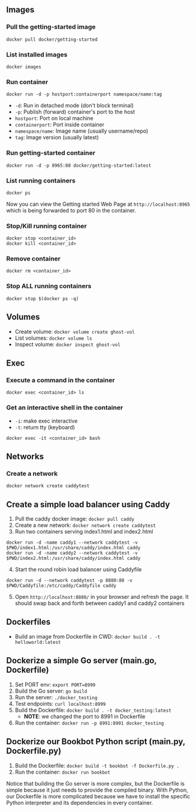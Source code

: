 ## Images

### Pull the getting-started image
```
docker pull docker/getting-started
```

### List installed images
```
docker images
```

### Run container
```
docker run -d -p hostport:containerport namespace/name:tag
```
- `-d`: Run in detached mode (don't block terminal)
- `-p`: Publish (forward) container's port to the host
- `hostport`: Port on local machine
- `containerport`: Port inside container
- `namespace/name`: Image name (usually username/repo)
- `tag`: Image version (usually latest)

### Run getting-started container
```
docker run -d -p 8965:80 docker/getting-started:latest
```

### List running containers
```
docker ps
```

Now you can view the Getting started Web Page at `http://localhost:8965` which is being forwarded to port 80 in the container. 

### Stop/Kill running container
```
docker stop <container_id>
docker kill <container_id>
```

### Remove container
```
docker rm <container_id>
```

### Stop ALL running containers
```
docker stop $(docker ps -q)
```

## Volumes
- Create volume: `docker volume create ghost-vol`
- List volumes: `docker volume ls`
- Inspect volume: `docker inspect ghost-vol`


## Exec

### Execute a command in the container 
```
docker exec <container_id> ls 
```

### Get an interactive shell in the container
- `-i`: make exec interactive
- `-t`: return tty (keyboard)
```
docker exec -it <container_id> bash
```

## Networks

### Create a network
```
docker network create caddytest
```

## Create a simple load balancer using Caddy 

1. Pull the caddy docker image: `docker pull caddy`
2. Create a new network: `docker network create caddytest`
3. Run two containers serving index1.html and index2.html
```
docker run -d -name caddy1 --network caddytest -v $PWD/index1.html:/usr/share/caddy/index.html caddy
docker run -d -name caddy2 --network caddytest -v $PWD/index2.html:/usr/share/caddy/index.html caddy
```
4. Start the round robin load balancer using Caddyfile 
```
docker run -d --network caddytest -p 8880:80 -v $PWD/Caddyfile:/etc/caddy/Caddyfile caddy
```
5. Open `http://localhost:8880/` in your browser and refresh the page. It should swap back and forth between caddy1 and caddy2 containers


## Dockerfiles

- Build an image from Dockerfile in CWD: `docker build . -t helloworld:latest`

## Dockerize a simple Go server (main.go, Dockerfile)

1. Set PORT env: `export PORT=8999`
2. Build the Go server: `go build`
3. Run the server: `./docker_testing`
4. Test endpoints: `curl localhost:8999`
5. Build the Dockerfile: `docker build . -t docker_testing:latest`
    - **NOTE**: we changed the port to 8991 in Dockerfile
6. Run the container: `docker run -p 8991:8991 docker_testing`


## Dockerize our Bookbot Python script (main.py, Dockerfile.py)

1. Build the Dockerfile: `docker build -t bookbot -f Dockerfile.py .`
2. Run the container: `docker run bookbot`

Notice that building the Go server is more complex, but the Dockerfile is simple because it just needs to provide the compiled binary. With Python, our Dockerfile is more complicated because we have to install the specific Python interpreter and its dependencies in every container. 
